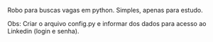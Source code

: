 Robo para buscas vagas em python. Simples, apenas para estudo. 

Obs: Criar o arquivo config.py e informar dos dados para acesso ao Linkedin (login e senha).